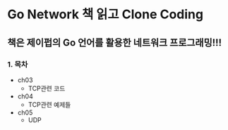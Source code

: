 # Go Network 책 읽고 Clone Coding

## 책은 제이펍의 Go 언어를 활용한 네트워크 프로그래밍!!!

### 1. 목차
- ch03 
  - TCP관련 코드
- ch04
  - TCP관련 예제들
- ch05
  - UDP

